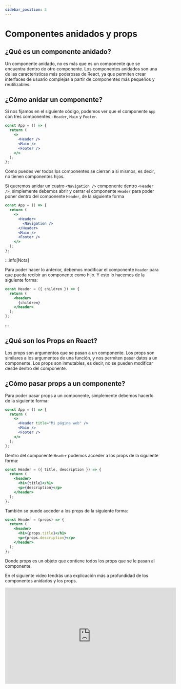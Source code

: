 ```yaml
---
sidebar_position: 3
---
```


# Componentes anidados y props

## ¿Qué es un componente anidado?

Un componente anidado, no es más que es un componente que se encuentra dentro
de otro componente. Los componentes anidados son una de las características
más poderosas de React, ya que permiten crear interfaces de usuario complejas
a partir de componentes más pequeños y reutilizables.

## ¿Cómo anidar un componente?

Si nos fijamos en el siguiente código, podemos ver que el componente `App`
con tres componentes : `Header`, `Main` y `Footer`.

```jsx
const App = () => {
  return (
    <>
      <Header />
      <Main />
      <Footer />
    </>
  );
};
```

Como puedes ver todos los componentes se cierran a si mismos, es decir, no
tienen componentes hijos.

Si queremos anidar un cuatro `<Navigation />` componente dentro `<Header />`, simplemente debemos abrir y cerrar el componente `Header` para poder poner dentro del componente `Header`, de la siguiente forma

```jsx
const App = () => {
  return (
    <>
      <Header>
        <Navigation />
      </Header>
      <Main />
      <Footer />
    </>
  );
};
```

:::info[Nota]

Para poder hacer lo anterior, debemos modificar el componente `Header` para que
pueda recibir un componente como hijo. Y esto lo hacemos de la siguiente forma:


```jsx
const Header = ({ children }) => {
  return (
    <header>
      {children}
    </header>
  );
};
```

:::

## ¿Qué son los Props en React?

Los props son argumentos que se pasan a un componente. Los props son
similares a los argumentos de una función, y nos permiten pasar datos a un
componente. Los props son inmutables, es decir, no se pueden modificar desde
dentro del componente.

## ¿Cómo pasar props a un componente?

Para poder pasar props a un componente, simplemente debemos hacerlo de la
siguiente forma:

```jsx
const App = () => {
  return (
    <>
      <Header title="Mi página web" />
      <Main />
      <Footer />
    </>
  );
};
```
Dentro del componente `Header` podemos acceder a los props de la siguiente
forma:

```jsx
const Header = ({ title, description }) => {
  return (
    <header>
      <h1>{title}</h1>
      <p>{description}</p>
    </header>
  );
};
```
También se puede acceder a los props de la siguiente forma:

```jsx
const Header = (props) => {
  return (
    <header>
      <h1>{props.title}</h1>
      <p>{props.description}</p>
    </header>
  );
};
```
Donde props es un objeto que contiene todos los props que se le pasan al
componente.

En el siguiente video tendrás una explicación más a profundidad de los
componentes anidados y los props.

<iframe width="560" height="315" src="https://www.youtube.com/embed/Kcr_3nJcvmk?si=Ngj6J9eQgoKM85yF" title="YouTube video player" frameborder="0" allow="accelerometer; autoplay; clipboard-write; encrypted-media; gyroscope; picture-in-picture; web-share" allowfullscreen></iframe>